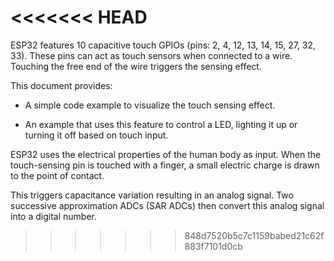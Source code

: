 
<<<<<<< HEAD
=======
ESP32 features 10 capacitive touch GPIOs (pins: 2, 4, 12, 13, 14, 15, 27, 32, 33). These pins can act as touch sensors when connected to a wire. Touching the free end of the wire triggers the sensing effect.

This document provides:

- A simple code example to visualize the touch sensing effect.

- An example that uses this feature to control a LED, lighting it up or turning it off based on touch input.

ESP32 uses the electrical properties of the human body as input. When the touch-sensing pin is touched with a finger, a small electric charge is drawn to the point of contact.

This triggers capacitance variation resulting in an analog signal. Two successive approximation ADCs (SAR ADCs) then convert this analog signal into a digital number.
>>>>>>> 848d7520b5c7c1159babed21c62f883f7101d0cb
